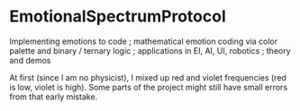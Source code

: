 # EmotionalSpectrumProtocol
Implementing emotions to code ; mathematical emotion coding via color palette and binary / ternary logic ; applications in EI, AI, UI, robotics ; theory and demos

At first (since I am no physicist), I mixed up red and violet frequencies (red is low, violet is high). Some parts of the project might still have small errors from that early mistake.
